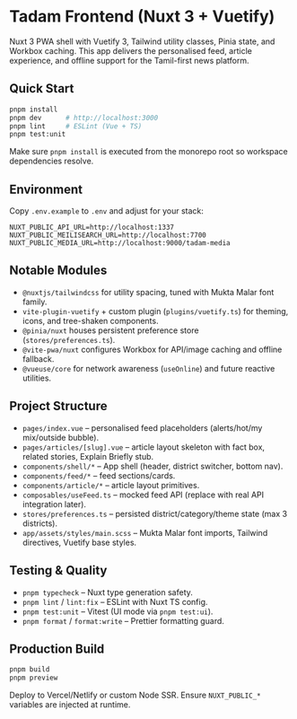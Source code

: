 # Tadam Frontend (Nuxt 3 + Vuetify)

Nuxt 3 PWA shell with Vuetify 3, Tailwind utility classes, Pinia state, and Workbox caching. This app delivers the personalised feed, article experience, and offline support for the Tamil-first news platform.

## Quick Start

```bash
pnpm install
pnpm dev      # http://localhost:3000
pnpm lint     # ESLint (Vue + TS)
pnpm test:unit
```

Make sure `pnpm install` is executed from the monorepo root so workspace dependencies resolve.

## Environment

Copy `.env.example` to `.env` and adjust for your stack:

```
NUXT_PUBLIC_API_URL=http://localhost:1337
NUXT_PUBLIC_MEILISEARCH_URL=http://localhost:7700
NUXT_PUBLIC_MEDIA_URL=http://localhost:9000/tadam-media
```

## Notable Modules

- `@nuxtjs/tailwindcss` for utility spacing, tuned with Mukta Malar font family.
- `vite-plugin-vuetify` + custom plugin (`plugins/vuetify.ts`) for theming, icons, and tree-shaken components.
- `@pinia/nuxt` houses persistent preference store (`stores/preferences.ts`).
- `@vite-pwa/nuxt` configures Workbox for API/image caching and offline fallback.
- `@vueuse/core` for network awareness (`useOnline`) and future reactive utilities.

## Project Structure

- `pages/index.vue` – personalised feed placeholders (alerts/hot/my mix/outside bubble).
- `pages/articles/[slug].vue` – article layout skeleton with fact box, related stories, Explain Briefly stub.
- `components/shell/*` – App shell (header, district switcher, bottom nav).
- `components/feed/*` – feed sections/cards.
- `components/article/*` – article layout primitives.
- `composables/useFeed.ts` – mocked feed API (replace with real API integration later).
- `stores/preferences.ts` – persisted district/category/theme state (max 3 districts).
- `app/assets/styles/main.scss` – Mukta Malar font imports, Tailwind directives, Vuetify base styles.

## Testing & Quality

- `pnpm typecheck` – Nuxt type generation safety.
- `pnpm lint` / `lint:fix` – ESLint with Nuxt TS config.
- `pnpm test:unit` – Vitest (UI mode via `pnpm test:ui`).
- `pnpm format` / `format:write` – Prettier formatting guard.

## Production Build

```bash
pnpm build
pnpm preview
```

Deploy to Vercel/Netlify or custom Node SSR. Ensure `NUXT_PUBLIC_*` variables are injected at runtime.
